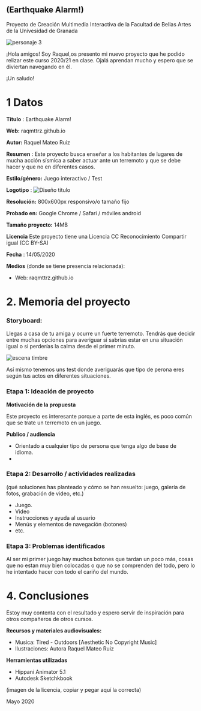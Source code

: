## (Earthquake Alarm!)

Proyecto de Creación Multimedia Interactiva de la  Facultad de Bellas Artes de la Univesidad de Granada

![personaje 3](https://user-images.githubusercontent.com/85738139/122108300-5414fd80-ce1c-11eb-8e5b-03d95fc63ba8.png)

¡Hola amigos! Soy Raquel,os presento mi nuevo proyecto que he podido relizar este curso 2020/21 en clase. Ojalá aprendan mucho y espero que se diviertan navegando en él. 

¡Un saludo!


# 1 Datos 



**Titulo** : Earthquake Alarm!

**Web:**   raqmttrz.github.io

**Autor:**  Raquel Mateo Ruiz

**Resumen** : Este proyecto busca enseñar a los habitantes de lugares de mucha acción sísmica a saber actuar ante un terremoto y que se debe hacer y que no en diferentes casos.

**Estilo/género:**  Juego interactivo / Test 

**Logotipo** : ![Diseño titulo](https://user-images.githubusercontent.com/85738139/122107724-ac97cb00-ce1b-11eb-9867-e0c9bf8d4363.png)

**Resolución:** 800x600px responsivo/o tamaño fijo 

**Probado en:**    Google Chrome / Safari / móviles android 

**Tamaño proyecto:** 14MB 

**Licencia** Este proyecto tiene una Licencia CC Reconocimiento Compartir igual (CC BY-SA)

**Fecha** : 14/05/2020

**Medios** (donde se tiene presencia relacionada):

- Web: raqmttrz.github.io


# 2. Memoria del proyecto 

### Storyboard: 


Llegas a casa de tu amiga y ocurre un fuerte terremoto. Tendrás que decidir entre muchas opciones para averiguar si sabrías estar en una situación igual o si perderías la calma desde el primer minuto. 

![escena timbre](https://user-images.githubusercontent.com/85738139/122107835-cafdc680-ce1b-11eb-9812-a3d0a8b16bc8.PNG)


Así mismo tenemos uns test donde averiguarás que tipo de perona eres según tus actos en diferentes situaciones.



### Etapa 1: Ideación de proyecto

**Motivación de la propuesta** 

Este  proyecto es interesante porque a parte de esta inglés, es poco común que se trate un terremoto en un juego. 

**Publico / audiencia**

- Orientado a cualquier tipo de persona que tenga algo de base de idioma. 
- 

### Etapa 2: Desarrollo / actividades realizadas

(qué soluciones has planteado y cómo se han resuelto: juego, galería de fotos, grabación de video, etc.)

- Juego. 
- Video 
- Instrucciones y ayuda al usuario 
- Menús y elementos de navegación (botones)
- etc.



### Etapa 3: Problemas identificados

Al ser mi primer juego hay muchos botones que tardan un poco más, cosas que no estan muy bien colocadas o que no se comprenden del todo, pero lo he intentado hacer con todo el cariño del mundo.


# 4. Conclusiones 

Estoy muy contenta con el resultado y espero servir de inspiración para otros compañeros de otros cursos.



**Recursos y materiales audiovisuales:**

* Musica: Tired - Outdoors [Aesthetic No Copyright Music]
* Ilustraciones: Autora Raquel Mateo Ruiz 

**Herramientas utilizadas**

- Hippani Animator 5.1
- Autodesk Sketchkbook 



(imagen de la licencia, copiar y pegar aquí la correcta)

Mayo 2020
